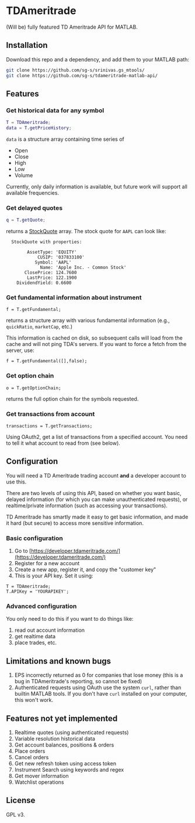 # TDAmeritrade

(Will be) fully featured TD Ameritrade API for MATLAB. 


## Installation

Download this repo and a dependency, and add them to your MATLAB path:


```bash
git clone https://github.com/sg-s/srinivas.gs_mtools/
git clone https://github.com/sg-s/tdameritrade-matlab-api/
```



## Features

### Get historical data for any symbol 

```matlab
T = TDAmeritrade;
data = T.getPriceHistory;
```

`data` is a structure array containing time series of 

- Open
- Close
- High
- Low
- Volume 

Currently, only daily information is available, but future work will support all available frequencies. 

### Get delayed quotes 

```matlab
q = T.getQuote;
```

returns a [StockQuote]() array. The stock quote for `AAPL` can look like:


```
  StockQuote with properties:

        AssetType: 'EQUITY'
            CUSIP: '037833100'
           Symbol: 'AAPL'
             Name: 'Apple Inc. - Common Stock'
       ClosePrice: 124.7600
        LastPrice: 122.1900
    DividendYield: 0.6600
```

### Get fundamental information about instrument 

```
f = T.getFundamental;
```

returns a structure array with various fundamental information (e.g., `quickRatio`, `marketCap`, etc.)

This information is cached on disk, so subsequent calls will load from the cache and will not ping TDA's servers. If you want to force a fetch from the server, use:

```
f = T.getFundamental([],false);
```

### Get option chain

```
o = T.getOptionChain;
```

returns the full option chain for the symbols requested. 

### Get transactions from account 


```
transactions = T.getTransactions;
```

Using OAuth2, get a list of transactions from a specified account. You need to tell it what account to read from (see below). 

## Configuration

You will need a TD Ameritrade trading account **and** a developer account to use this. 

There are two levels of using this API, based on whether you want basic, delayed information (for which you can make unauthenticated requests), or realtime/private information (such as accessing your transactions). 

TD Ameritrade has smartly made it easy to get basic information, and made it hard (but secure) to access more sensitive information. 


### Basic configuration 

1. Go to [https://developer.tdameritrade.com/](https://developer.tdameritrade.com/)
2. Register for a new account
3. Create a new app, register it, and copy the "customer key"
4. This is your API key. Set it using:

```
T = TDAmeritrade;
T.APIKey = 'YOURAPIKEY';
```


### Advanced configuration

You only need to do this if you want to do things like:

1. read out account information
2. get realtime data
3. place trades, etc. 

## Limitations and known bugs

1. EPS incorrectly returned as 0 for companies that lose money (this is a bug in TDAmeritrade's reporting, so cannot be fixed)
2. Authenticated requests using OAuth use the system `curl`, rather than builtin MATLAB tools. If you don't have `curl` installed on your computer, this won't work. 


## Features not yet implemented

1. Realtime quotes (using authenticated requests)
2. Variable resolution historical data 
3. Get account balances, positions & orders
4. Place orders
5. Cancel orders
6. Get new refresh token using access token
7. Instrument Search using keywords and regex
8. Get mover information
8. Watchlist operations


## License  

GPL v3. 